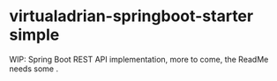 # virtualadrian-springboot-starter simple

WIP: Spring Boot REST API implementation, more to come, the ReadMe needs some .
